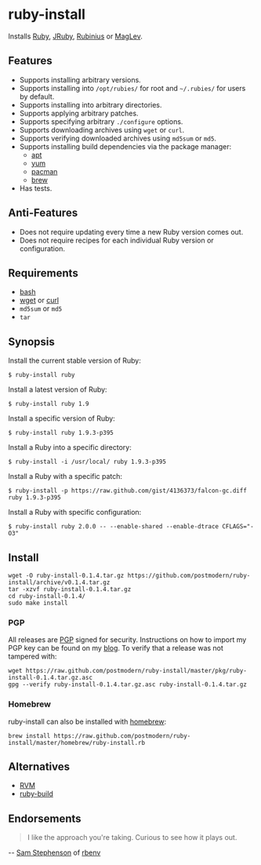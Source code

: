 # ruby-install

Installs [Ruby], [JRuby], [Rubinius] or [MagLev].

## Features

* Supports installing arbitrary versions.
* Supports installing into `/opt/rubies/` for root and `~/.rubies/` for users
  by default.
* Supports installing into arbitrary directories.
* Supports applying arbitrary patches.
* Supports specifying arbitrary `./configure` options.
* Supports downloading archives using `wget` or `curl`.
* Supports verifying downloaded archives using `md5sum` or `md5`.
* Supports installing build dependencies via the package manager:
  * [apt]
  * [yum]
  * [pacman]
  * [brew]
* Has tests.

## Anti-Features

* Does not require updating every time a new Ruby version comes out.
* Does not require recipes for each individual Ruby version or configuration.

## Requirements

* [bash]
* [wget] or [curl]
* `md5sum` or `md5`
* `tar`

## Synopsis

Install the current stable version of Ruby:

    $ ruby-install ruby

Install a latest version of Ruby:

    $ ruby-install ruby 1.9

Install a specific version of Ruby:

    $ ruby-install ruby 1.9.3-p395

Install a Ruby into a specific directory:

    $ ruby-install -i /usr/local/ ruby 1.9.3-p395

Install a Ruby with a specific patch:

    $ ruby-install -p https://raw.github.com/gist/4136373/falcon-gc.diff ruby 1.9.3-p395

Install a Ruby with specific configuration:

    $ ruby-install ruby 2.0.0 -- --enable-shared --enable-dtrace CFLAGS="-O3"

## Install

    wget -O ruby-install-0.1.4.tar.gz https://github.com/postmodern/ruby-install/archive/v0.1.4.tar.gz
    tar -xzvf ruby-install-0.1.4.tar.gz
    cd ruby-install-0.1.4/
    sudo make install

### PGP

All releases are [PGP] signed for security. Instructions on how to import my
PGP key can be found on my [blog][1]. To verify that a release was not tampered 
with:

    wget https://raw.github.com/postmodern/ruby-install/master/pkg/ruby-install-0.1.4.tar.gz.asc
    gpg --verify ruby-install-0.1.4.tar.gz.asc ruby-install-0.1.4.tar.gz

### Homebrew

ruby-install can also be installed with [homebrew]:

    brew install https://raw.github.com/postmodern/ruby-install/master/homebrew/ruby-install.rb

## Alternatives

* [RVM]
* [ruby-build]

## Endorsements

> I like the approach you're taking. Curious to see how it plays out.

-- [Sam Stephenson](https://twitter.com/sstephenson/status/334461494668443649)
of [rbenv]

[Ruby]: http://www.ruby-lang.org/
[JRuby]: http://jruby.org/
[Rubinius]: http://rubini.us/
[MagLev]: https://github.com/MagLev/maglev#readme

[apt]: http://wiki.debian.org/Apt
[yum]: http://yum.baseurl.org/
[pacman]: https://wiki.archlinux.org/index.php/Pacman
[brew]: http://mxcl.github.com/homebrew/

[bash]: http://www.gnu.org/software/bash/
[wget]: http://www.gnu.org/software/wget/
[curl]: http://curl.haxx.se/

[RVM]: https://rvm.io/
[rbenv]: https://github.com/sstephenson/rbenv#readme
[ruby-build]: https://github.com/sstephenson/ruby-build#readme

[PGP]: http://en.wikipedia.org/wiki/Pretty_Good_Privacy
[1]: http://postmodern.github.com/contact.html#pgp

[homebrew]: http://mxcl.github.com/homebrew/
